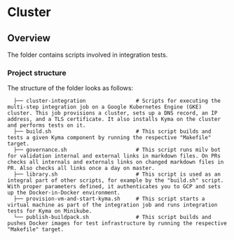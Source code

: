 # Cluster

## Overview

The folder contains scripts involved in integration tests.

### Project structure

<!-- Update the folder structure each time you modify it. -->

The structure of the folder looks as follows:

```
  ├── cluster-integration                # Scripts for executing the multi-step integration job on a Google Kubernetes Engine (GKE) cluster. This job provisions a cluster, sets up a DNS record, an IP address, and a TLS certificate. It also installs Kyma on the cluster and performs tests on it.
  ├── build.sh                           # This script builds and tests a given Kyma component by running the respective "Makefile" target.
  ├── governance.sh                      # This script runs milv bot for validation internal and external links in markdown files. On PRs checks all internals and externals links on changed markdown files in PR. Also checks all links once a day on master.
  ├── library.sh                         # This script is used as an integral part of other scripts, for example by the "build.sh" script. With proper parameters defined, it authenticates you to GCP and sets up the Docker-in-Docker environment.
  ├── provision-vm-and-start-kyma.sh     # This script starts a virtual machine as part of the integration job and runs integration tests for Kyma on Minikube.
  └── publish-buildpack.sh               # This script builds and pushes Docker images for test infrastructure by running the respective "Makefile" target.

```
